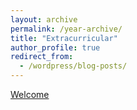 ```yaml
---
layout: archive
permalink: /year-archive/
title: "Extracurricular"
author_profile: true
redirect_from:
  - /wordpress/blog-posts/
---
```


[Welcome](https://www.notion.so/Designer-Portfolio-cb21c82498184bd380748f69d1eb277b)



